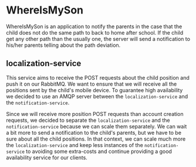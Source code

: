 # WhereIsMySon

WhereIsMySon is an application to notify the parents in the case that the child does not do the same path to back to home after school. If the child get any other path than the usually one, the server will send a notification to his/her parents telling about the path deviation.

## localization-service

This service aims to receive the POST requests about the child position and push it on our RabbitMQ. We want to ensure that we will receive all the positions sent by the child's mobile device. To guarantee high availability we decided to use an AMQP server between the `localization-service` and the `notification-service`.

Since we will receive more position POST requests than account creation requests, we decided to separate the `localization-service` and the `notification-service` because we can scale them separately. We can wait a bit more to send a notification to the child's parents, but we have to be sure about all the child positions. In that context, we can scale much more the `localization-service` and keep less instances of the `notification-service` to avoiding some extra-costs and continue providing a good availability service for our clients.
